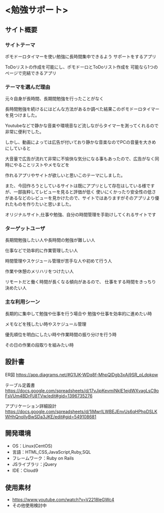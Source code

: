 # <勉強サポート>

## サイト概要
### サイトテーマ
ポモドーロタイマーを使い勉強に長時間集中できるよう
サポートをするアプリ

ToDoリストの作成を可能にし、ポモドーロとToDoリスト作成を
可能なら1つのページで完結できるアプリ


### テーマを選んだ理由
元々自身が長時間、長期間勉強を行ったことがなく

長時間勉強を続けるにはどんな方法があるか調べた結果このポモドーロタイマーを見つけました。

Youtubeなどで静かな音楽や環境音など流しながらタイマーを測ってくれるので非常に便利でした。

しかし、動画によっては広告が付いており静かな音楽なのでPCの音量を大きめにしていると

大音量で広告が流れて非常に不愉快な気分になる事もあったので、広告がなく同時にやることリストやメモなどを

作れるアプリやサイトが欲しいと思いこのテーマにしました。

また、今回作ろうとしているサイトは既にアプリとして存在はしている様ですが、一部抜粋してレビューを見ると評価が低く
使いにくかったり安全性の低さがあるなどのレビューを見かけたので、サイトではありますがそのアプリより優れたものを作りたいと思いました。

オリジナルサイト,仕事や勉強、自分の時間管理を手助けしてくれるサイトです


### ターゲットユーザ
長期間勉強したい人や長時間の勉強が難しい人

仕事などで効率的に作業管理したい人

時間管理やスケジュール管理が苦手な人や初めて行う人

作業や休憩のメリハリをつけたい人

リモートだと働く時間が長くなる傾向があるので、
仕事をする時間をきっちり決めたい人


### 主な利用シーン
長期的に集中して勉強や仕事を行う場合や
勉強や仕事を効率的に進めたい時

メモなどを残したい時やスケジュール管理

優先順位を明白にしたい時や作業時間の振り分けを行う時

その日の作業の段取りを組みたい時


## 設計書
ER図
https://app.diagrams.net/#G1UK-WDq8f-MhpQlDgb3xAj9SR_pLdpkpw

テーブル定義書
https://docs.google.com/spreadsheets/d/17vJjpKevmiNklE1ejdWXvagLsC9oFsVUm4BDrPJ8TVw/edit#gid=1396735276

アプリケーション詳細設計
https://docs.google.com/spreadsheets/d/1iMwrILWBEJEnvUs6qHPhpDSLKWHhQnolIyBwSDa3JKE/edit#gid=549108681


## 開発環境
- OS：Linux(CentOS)
- 言語：HTML,CSS,JavaScript,Ruby,SQL
- フレームワーク：Ruby on Rails
- JSライブラリ：jQuery
- IDE：Cloud9


## 使用素材
- https://www.youtube.com/watch?v=V2218leGWc4
- その他使用検討中